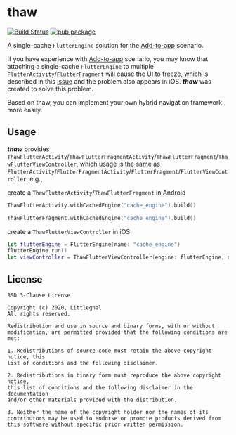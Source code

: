 # thaw
[![Build Status](https://api.cirrus-ci.com/github/littleGnAl/thaw.svg)](https://cirrus-ci.com/github/littleGnAl/thaw) 
[![pub package](https://img.shields.io/pub/v/thaw.svg)](https://pub.dev/packages/thaw)

A single-cache `FlutterEngine` solution for the [Add-to-app](https://flutter.dev/docs/development/add-to-app) scenario.

If you have experience with [Add-to-app](https://flutter.dev/docs/development/add-to-app) scenario, you may know that attaching a single-cache `FlutterEngine` to multiple `FlutterActivity`/`FlutterFragment` will cause the UI to freeze, which is described in this [issue](https://github.com/flutter/flutter/issues/49950) and the problem also appears in iOS. ***thaw*** was created to solve this problem.

Based on thaw, you can implement your own hybrid navigation framework more easily.

## Usage
***thaw*** provides `ThawFlutterActivity`/`ThawFlutterFragmentActivity`/`ThawFlutterFragment`/`ThawFlutterViewController`, which usage is the same as `FlutterActivity`/`FlutterFragmentActivity`/`FlutterFragment`/`FlutterViewController`, e.g., 

create a `ThawFlutterActivity`/`ThawFlutterFragment` in Android

```kotlin
ThawFlutterActivity.withCachedEngine("cache_engine").build()

ThawFlutterFragment.withCachedEngine("cache_engine").build()
```

create a `ThawFlutterViewController` in iOS

```swift
let flutterEngine = FlutterEngine(name: "cache_engine")
flutterEngine.run()
let viewController = ThawFlutterViewController(engine: flutterEngine, nibName: nil, bundle: nil)
```

## License
    BSD 3-Clause License

    Copyright (c) 2020, Littlegnal
    All rights reserved.

    Redistribution and use in source and binary forms, with or without
    modification, are permitted provided that the following conditions are met:

    1. Redistributions of source code must retain the above copyright notice, this
    list of conditions and the following disclaimer.

    2. Redistributions in binary form must reproduce the above copyright notice,
    this list of conditions and the following disclaimer in the documentation
    and/or other materials provided with the distribution.

    3. Neither the name of the copyright holder nor the names of its
    contributors may be used to endorse or promote products derived from
    this software without specific prior written permission.

